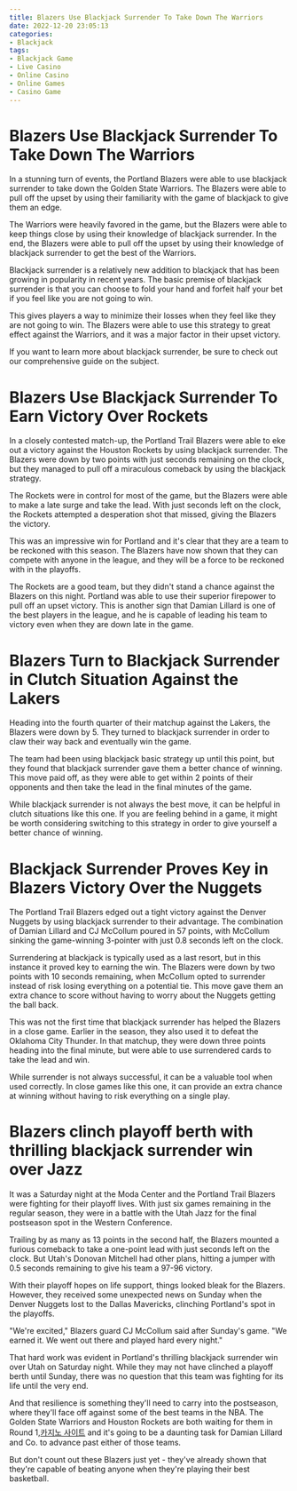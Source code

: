 ```yaml
---
title: Blazers Use Blackjack Surrender To Take Down The Warriors
date: 2022-12-20 23:05:13
categories:
- Blackjack
tags:
- Blackjack Game
- Live Casino
- Online Casino
- Online Games
- Casino Game
---
```



#  Blazers Use Blackjack Surrender To Take Down The Warriors

In a stunning turn of events, the Portland Blazers were able to use blackjack surrender to take down the Golden State Warriors. The Blazers were able to pull off the upset by using their familiarity with the game of blackjack to give them an edge.

The Warriors were heavily favored in the game, but the Blazers were able to keep things close by using their knowledge of blackjack surrender. In the end, the Blazers were able to pull off the upset by using their knowledge of blackjack surrender to get the best of the Warriors.

Blackjack surrender is a relatively new addition to blackjack that has been growing in popularity in recent years. The basic premise of blackjack surrender is that you can choose to fold your hand and forfeit half your bet if you feel like you are not going to win.

This gives players a way to minimize their losses when they feel like they are not going to win. The Blazers were able to use this strategy to great effect against the Warriors, and it was a major factor in their upset victory.

If you want to learn more about blackjack surrender, be sure to check out our comprehensive guide on the subject.

#  Blazers Use Blackjack Surrender To Earn Victory Over Rockets

In a closely contested match-up, the Portland Trail Blazers were able to eke out a victory against the Houston Rockets by using blackjack surrender. The Blazers were down by two points with just seconds remaining on the clock, but they managed to pull off a miraculous comeback by using the blackjack strategy.

The Rockets were in control for most of the game, but the Blazers were able to make a late surge and take the lead. With just seconds left on the clock, the Rockets attempted a desperation shot that missed, giving the Blazers the victory.

This was an impressive win for Portland and it's clear that they are a team to be reckoned with this season. The Blazers have now shown that they can compete with anyone in the league, and they will be a force to be reckoned with in the playoffs.

The Rockets are a good team, but they didn't stand a chance against the Blazers on this night. Portland was able to use their superior firepower to pull off an upset victory. This is another sign that Damian Lillard is one of the best players in the league, and he is capable of leading his team to victory even when they are down late in the game.

#  Blazers Turn to Blackjack Surrender in Clutch Situation Against the Lakers

Heading into the fourth quarter of their matchup against the Lakers, the Blazers were down by 5. They turned to blackjack surrender in order to claw their way back and eventually win the game.

The team had been using blackjack basic strategy up until this point, but they found that blackjack surrender gave them a better chance of winning. This move paid off, as they were able to get within 2 points of their opponents and then take the lead in the final minutes of the game.

While blackjack surrender is not always the best move, it can be helpful in clutch situations like this one. If you are feeling behind in a game, it might be worth considering switching to this strategy in order to give yourself a better chance of winning.

#  Blackjack Surrender Proves Key in Blazers Victory Over the Nuggets

The Portland Trail Blazers edged out a tight victory against the Denver Nuggets by using blackjack surrender to their advantage. The combination of Damian Lillard and CJ McCollum poured in 57 points, with McCollum sinking the game-winning 3-pointer with just 0.8 seconds left on the clock.

Surrendering at blackjack is typically used as a last resort, but in this instance it proved key to earning the win. The Blazers were down by two points with 10 seconds remaining, when McCollum opted to surrender instead of risk losing everything on a potential tie. This move gave them an extra chance to score without having to worry about the Nuggets getting the ball back.

This was not the first time that blackjack surrender has helped the Blazers in a close game. Earlier in the season, they also used it to defeat the Oklahoma City Thunder. In that matchup, they were down three points heading into the final minute, but were able to use surrendered cards to take the lead and win.

While surrender is not always successful, it can be a valuable tool when used correctly. In close games like this one, it can provide an extra chance at winning without having to risk everything on a single play.

#  Blazers clinch playoff berth with thrilling blackjack surrender win over Jazz

It was a Saturday night at the Moda Center and the Portland Trail Blazers were fighting for their playoff lives. With just six games remaining in the regular season, they were in a battle with the Utah Jazz for the final postseason spot in the Western Conference.

Trailing by as many as 13 points in the second half, the Blazers mounted a furious comeback to take a one-point lead with just seconds left on the clock. But Utah's Donovan Mitchell had other plans, hitting a jumper with 0.5 seconds remaining to give his team a 97-96 victory.

With their playoff hopes on life support, things looked bleak for the Blazers. However, they received some unexpected news on Sunday when the Denver Nuggets lost to the Dallas Mavericks, clinching Portland's spot in the playoffs.

"We're excited," Blazers guard CJ McCollum said after Sunday's game. "We earned it. We went out there and played hard every night."

That hard work was evident in Portland's thrilling blackjack surrender win over Utah on Saturday night. While they may not have clinched a playoff berth until Sunday, there was no question that this team was fighting for its life until the very end.

And that resilience is something they'll need to carry into the postseason, where they'll face off against some of the best teams in the NBA. The Golden State Warriors and Houston Rockets are both waiting for them in Round 1,[카지노 사이트](https://choegocasino.com/) and it's going to be a daunting task for Damian Lillard and Co. to advance past either of those teams.

But don't count out these Blazers just yet - they've already shown that they're capable of beating anyone when they're playing their best basketball.